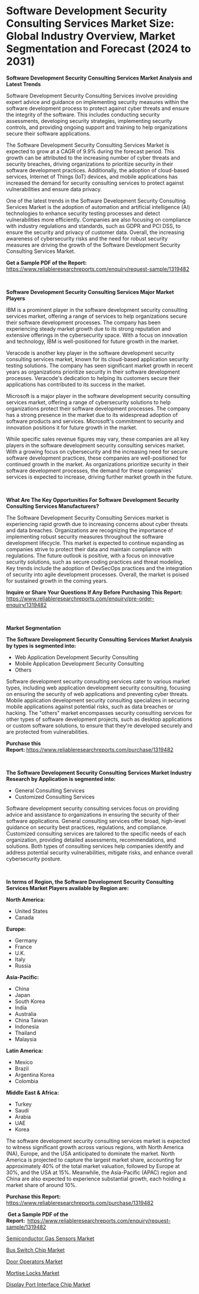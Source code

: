 <p><h1>Software Development Security Consulting Services Market Size: Global Industry Overview, Market Segmentation and Forecast (2024 to 2031)</h1></p><p><strong>Software Development Security Consulting Services Market Analysis and Latest Trends</strong></p>
<p><p>Software Development Security Consulting Services involve providing expert advice and guidance on implementing security measures within the software development process to protect against cyber threats and ensure the integrity of the software. This includes conducting security assessments, developing security strategies, implementing security controls, and providing ongoing support and training to help organizations secure their software applications.</p><p>The Software Development Security Consulting Services Market is expected to grow at a CAGR of 9.9% during the forecast period. This growth can be attributed to the increasing number of cyber threats and security breaches, driving organizations to prioritize security in their software development practices. Additionally, the adoption of cloud-based services, Internet of Things (IoT) devices, and mobile applications has increased the demand for security consulting services to protect against vulnerabilities and ensure data privacy.</p><p>One of the latest trends in the Software Development Security Consulting Services Market is the adoption of automation and artificial intelligence (AI) technologies to enhance security testing processes and detect vulnerabilities more efficiently. Companies are also focusing on compliance with industry regulations and standards, such as GDPR and PCI DSS, to ensure the security and privacy of customer data. Overall, the increasing awareness of cybersecurity risks and the need for robust security measures are driving the growth of the Software Development Security Consulting Services Market.</p></p>
<p><strong>Get a Sample PDF of the Report:&nbsp;</strong> <a href="https://www.reliableresearchreports.com/enquiry/request-sample/1319482">https://www.reliableresearchreports.com/enquiry/request-sample/1319482</a></p>
<p>&nbsp;</p>
<p><strong>Software Development Security Consulting Services Major Market Players</strong></p>
<p><p>IBM is a prominent player in the software development security consulting services market, offering a range of services to help organizations secure their software development processes. The company has been experiencing steady market growth due to its strong reputation and extensive offerings in the cybersecurity space. With a focus on innovation and technology, IBM is well-positioned for future growth in the market.</p><p>Veracode is another key player in the software development security consulting services market, known for its cloud-based application security testing solutions. The company has seen significant market growth in recent years as organizations prioritize security in their software development processes. Veracode's dedication to helping its customers secure their applications has contributed to its success in the market.</p><p>Microsoft is a major player in the software development security consulting services market, offering a range of cybersecurity solutions to help organizations protect their software development processes. The company has a strong presence in the market due to its widespread adoption of software products and services. Microsoft's commitment to security and innovation positions it for future growth in the market.</p><p>While specific sales revenue figures may vary, these companies are all key players in the software development security consulting services market. With a growing focus on cybersecurity and the increasing need for secure software development practices, these companies are well-positioned for continued growth in the market. As organizations prioritize security in their software development processes, the demand for these companies' services is expected to increase, driving further market growth in the future.</p></p>
<p>&nbsp;</p>
<p><strong>What Are The Key Opportunities For Software Development Security Consulting Services Manufacturers?</strong></p>
<p><p>The Software Development Security Consulting Services market is experiencing rapid growth due to increasing concerns about cyber threats and data breaches. Organizations are recognizing the importance of implementing robust security measures throughout the software development lifecycle. This market is expected to continue expanding as companies strive to protect their data and maintain compliance with regulations. The future outlook is positive, with a focus on innovative security solutions, such as secure coding practices and threat modeling. Key trends include the adoption of DevSecOps practices and the integration of security into agile development processes. Overall, the market is poised for sustained growth in the coming years.</p></p>
<p><strong>Inquire or Share Your Questions If Any Before Purchasing This Report:</strong> <a href="https://www.reliableresearchreports.com/enquiry/pre-order-enquiry/1319482">https://www.reliableresearchreports.com/enquiry/pre-order-enquiry/1319482</a></p>
<p>&nbsp;</p>
<p><strong>Market Segmentation</strong></p>
<p><strong>The Software Development Security Consulting Services Market Analysis by types is segmented into:</strong></p>
<p><ul><li>Web Application Development Security Consulting</li><li>Mobile Application Development Security Consulting</li><li>Others</li></ul></p>
<p><p>Software development security consulting services cater to various market types, including web application development security consulting, focusing on ensuring the security of web applications and preventing cyber threats. Mobile application development security consulting specializes in securing mobile applications against potential risks, such as data breaches or hacking. The "others" market encompasses security consulting services for other types of software development projects, such as desktop applications or custom software solutions, to ensure that they're developed securely and are protected from vulnerabilities.</p></p>
<p><strong>Purchase this Report:&nbsp;</strong><a href="https://www.reliableresearchreports.com/purchase/1319482">https://www.reliableresearchreports.com/purchase/1319482</a></p>
<p>&nbsp;</p>
<p><strong>The Software Development Security Consulting Services Market Industry Research by Application is segmented into:</strong></p>
<p><ul><li>General Consulting Services</li><li>Customized Consulting Services</li></ul></p>
<p><p>Software development security consulting services focus on providing advice and assistance to organizations in ensuring the security of their software applications. General consulting services offer broad, high-level guidance on security best practices, regulations, and compliance. Customized consulting services are tailored to the specific needs of each organization, providing detailed assessments, recommendations, and solutions. Both types of consulting services help companies identify and address potential security vulnerabilities, mitigate risks, and enhance overall cybersecurity posture.</p></p>
<p>&nbsp;</p>
<p><strong>In terms of Region, the Software Development Security Consulting Services Market Players available by Region are:</strong></p>
<p>
    <p> <strong> North America: </strong>
        <ul>
            <li>United States</li>
            <li>Canada</li>
        </ul>
        </p> 
    <p> <strong> Europe: </strong>
        <ul>
            <li>Germany</li>
            <li>France</li>
            <li>U.K.</li>
            <li>Italy</li>
            <li>Russia</li>
        </ul>
        </p> 
    <p> <strong> Asia-Pacific: </strong>
        <ul>
            <li>China</li>
            <li>Japan</li>
            <li>South Korea</li>
            <li>India</li>
            <li>Australia</li>
            <li>China Taiwan</li>
            <li>Indonesia</li>
            <li>Thailand</li>
            <li>Malaysia</li>
        </ul>
        </p> 
    <p> <strong> Latin America: </strong>
        <ul>
            <li>Mexico</li>
            <li>Brazil</li>
            <li>Argentina Korea</li>
            <li>Colombia</li>
        </ul>
        </p> 
    <p> <strong> Middle East & Africa: </strong>
        <ul>
            <li>Turkey</li>
            <li>Saudi</li>
            <li>Arabia</li>
            <li>UAE</li>
            <li>Korea</li>
        </ul>
    </p>
    </p>
<p><p>The software development security consulting services market is expected to witness significant growth across various regions, with North America (NA), Europe, and the USA anticipated to dominate the market. North America is projected to capture the largest market share, accounting for approximately 40% of the total market valuation, followed by Europe at 30%, and the USA at 15%. Meanwhile, the Asia-Pacific (APAC) region and China are also expected to experience substantial growth, each holding a market share of around 10%.</p></p>
<p><strong>Purchase this Report: </strong><a href="https://www.reliableresearchreports.com/purchase/1319482">https://www.reliableresearchreports.com/purchase/1319482</a></p>
<p>&nbsp;<strong>Get a Sample PDF of the Report:&nbsp;&nbsp;</strong><a href="https://www.reliableresearchreports.com/enquiry/request-sample/1319482">https://www.reliableresearchreports.com/enquiry/request-sample/1319482</a></p>
<p><strong></strong></p>
<p><p><a href="https://metal-farmhouse-e95.notion.site/Semiconductor-Gas-Sensors-Market-Analysis-Examines-its-Scope-on-Growth-Opportunities-and-Forecasted-6c055aa4b5b24036aad73694b819d1de">Semiconductor Gas Sensors Market</a></p><p><a href="https://view.publitas.com/reportprime-1/bus-switch-chip-market-size-reflecting-a-forecast-till-2031-market-by-type-by-application-and-by-geography/">Bus Switch Chip Market</a></p><p><a href="https://crocus-run-b5a.notion.site/Global-Door-Operators-Market-by-Types-Applications-and-Major-Players-with-Regional-Growth-Rate-An-8e76d392d45e46068e635d8af6d56e7e">Door Operators Market</a></p><p><a href="https://gratis-rainforest-2ca.notion.site/Mortise-Locks-Market-Research-Report-The-Key-To-Successful-Business-Strategy-Forecasted-for-Period--b2d98802511240468335afca4342654e">Mortise Locks Market</a></p><p><a href="https://view.publitas.com/reportprime-1/display-port-interface-chip-market-analysis-examines-its-scope-on-growth-opportunities-and-forecasted-trends-spanning-from-2024-to-2031/">Display Port Interface Chip Market</a></p></p>